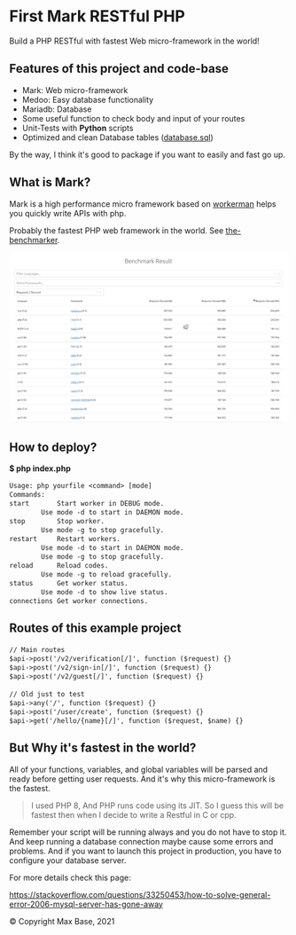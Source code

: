 # First Mark RESTful PHP

Build a PHP RESTful with fastest Web micro-framework in the world!

## Features of this project and code-base

- Mark: Web micro-framework
- Medoo: Easy database functionality
- Mariadb: Database
- Some useful function to check body and input of your routes
- Unit-Tests with **Python** scripts
- Optimized and clean Database tables ([database.sql](database.sql))

By the way, I think it's good to package if you want to easily and fast go up.

## What is Mark?

Mark is a high performance micro framework based on [workerman](https://github.com/walkor/workerman) helps you quickly write APIs with php.

Probably the fastest PHP web framework in the world. See [the-benchmarker](https://web-frameworks-benchmark.netlify.app/result?asc=0&order_by=level512).

[![Mark PHP: fastest PHP web framework in the world](benchmark.png)](https://web-frameworks-benchmark.netlify.app/result?asc=0&order_by=level512)

## How to deploy?

**$ php index.php**

```
Usage: php yourfile <command> [mode]
Commands: 
start		Start worker in DEBUG mode.
		Use mode -d to start in DAEMON mode.
stop		Stop worker.
		Use mode -g to stop gracefully.
restart		Restart workers.
		Use mode -d to start in DAEMON mode.
		Use mode -g to stop gracefully.
reload		Reload codes.
		Use mode -g to reload gracefully.
status		Get worker status.
		Use mode -d to show live status.
connections	Get worker connections.
```

## Routes of this example project

```
// Main routes
$api->post('/v2/verification[/]', function ($request) {}
$api->post('/v2/sign-in[/]', function ($request) {}
$api->post('/v2/guest[/]', function ($request) {}

// Old just to test
$api->any('/', function ($request) {}
$api->post('/user/create', function ($request) {}
$api->get('/hello/{name}[/]', function ($request, $name) {}
```

## But Why it's fastest in the world?

All of your functions, variables, and global variables will be parsed and ready before getting user requests.
And it's why this micro-framework is the fastest.

> I used PHP 8, And PHP runs code using its JIT. So I guess this will be fastest then when I decide to write a Restful in C or cpp.

Remember your script will be running always and you do not have to stop it. And keep running a database connection maybe cause some errors and problems.
And if you want to launch this project in production, you have to configure your database server.

For more details check this page:

https://stackoverflow.com/questions/33250453/how-to-solve-general-error-2006-mysql-server-has-gone-away

© Copyright Max Base, 2021
